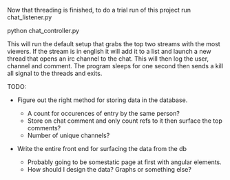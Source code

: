 Now that threading is finished, to do a trial run of this project run chat_listener.py

python chat_controller.py

This will run the default setup that grabs the top two streams with the most viewers.
If the stream is in english it will add it to a list and launch a new thread that opens
an irc channel to the chat. This will then log the user, channel and comment. The program
sleeps for one second then sends a kill all signal to the threads and exits.


TODO:
  * Figure out the right method for storing data in the database.
    - A count for occurences of entry by the same person?
    - Store on chat comment and only count refs to it then surface the top comments?
    - Number of unique channels?
  
  * Write the entire front end for surfacing the data from the db
    - Probably going to be somestatic page at first with angular elements.
    - How should I design the data? Graphs or something else?

